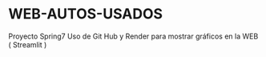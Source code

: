 # WEB-AUTOS-USADOS
Proyecto Spring7 Uso de Git Hub y Render para mostrar gráficos en la WEB ( Streamlit )
